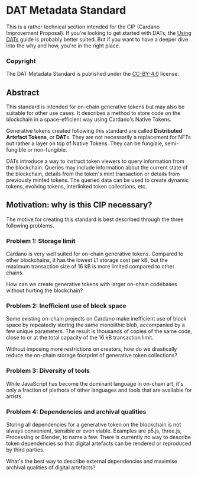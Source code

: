 # DAT Metadata Standard

This is a rather technical section intended for the CIP (Cardano Improvement Proposal). If you're looking to get started with DATs, the [Using DATs](/using-dats) guide is probably better suited. But if you want to have a deeper dive into the why and how, you're in the right place.

### Copyright

The DAT Metadata Standard is published under the [CC-BY-4.0](https://creativecommons.org/licenses/by/4.0/legalcode) license.

## Abstract

This standard is intended for on-chain generative tokens but may also be suitable for other use cases. It describes a method to store code on the blockchain in a space-efficient way using Cardano's Native Tokens.

Generative tokens created following this standard are called **Distributed Artefact Tokens**, or **DAT**s. They are not necessarily a replacement for NFTs but rather a layer on top of Native Tokens. They can be fungible, semi-fungible or non-fungible. 

DATs introduce a way to instruct token viewers to query information from the blockchain. Queries may include information about the current state of the blockchain, details from the token's mint transaction or details from previously minted tokens. The queried data can be used to create dynamic tokens, evolving tokens, interlinked token collections, etc.

## Motivation: why is this CIP necessary?

The motive for creating this standard is best described through the three following problems.

### **Problem 1:** Storage limit

Cardano is very well suited for on-chain generative tokens. Compared to other blockchains, it has the lowest L1 storage cost per kB, but the maximum transaction size of 16 kB is more limited compared to other chains.

How can we create generative tokens with larger on-chain codebases without hurting the blockchain?

### **Problem 2:** Inefficient use of block space

Some existing on-chain projects on Cardano make inefficient use of block space by repeatedly storing the same monolithic blob, accompanied by a few unique parameters. The result is thousands of copies of the same code, close to or at the total capacity of the 16 kB transaction limit.

Without imposing more restrictions on creators, how do we drastically reduce the on-chain storage footprint of generative token collections?

### **Problem 3:** Diversity of tools

While JavaScript has become the dominant language in on-chain art, it's only a fraction of plethora of other languages and tools that are available for artists.

### **Problem 4:** Dependencies and archival qualities

Storing all dependencies for a generative token on the blockchain is not always convenient, sensible or even viable. Examples are p5.js, three.js, Processing or Blender, to name a few. There is currently no way to describe token dependencies so that digital artefacts can be rendered or reproduced by third parties.

What's the best way to describe external dependencies and maximise archival qualities of digital artefacts?
